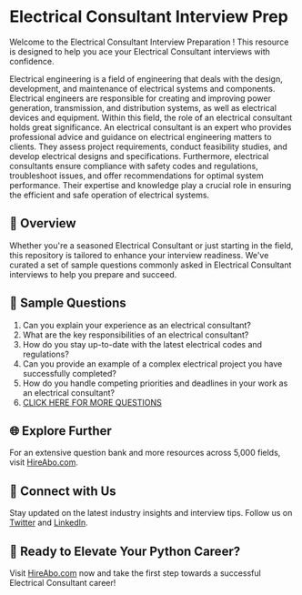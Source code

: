 # Electrical Consultant Interview Prep

Welcome to the Electrical Consultant Interview Preparation ! This resource is designed to help you ace your Electrical Consultant interviews with confidence.

Electrical engineering is a field of engineering that deals with the design, development, and maintenance of electrical systems and components. Electrical engineers are responsible for creating and improving power generation, transmission, and distribution systems, as well as electrical devices and equipment. Within this field, the role of an electrical consultant holds great significance. An electrical consultant is an expert who provides professional advice and guidance on electrical engineering matters to clients. They assess project requirements, conduct feasibility studies, and develop electrical designs and specifications. Furthermore, electrical consultants ensure compliance with safety codes and regulations, troubleshoot issues, and offer recommendations for optimal system performance. Their expertise and knowledge play a crucial role in ensuring the efficient and safe operation of electrical systems.

## 🚀 Overview

Whether you're a seasoned Electrical Consultant or just starting in the field, this repository is tailored to enhance your interview readiness. We've curated a set of sample questions commonly asked in Electrical Consultant interviews to help you prepare and succeed.

## 📝 Sample Questions

1. Can you explain your experience as an electrical consultant?
2. What are the key responsibilities of an electrical consultant?
3. How do you stay up-to-date with the latest electrical codes and regulations?
4. Can you provide an example of a complex electrical project you have successfully completed?
5. How do you handle competing priorities and deadlines in your work as an electrical consultant?
6. [CLICK HERE FOR MORE QUESTIONS](https://hireabo.com/job/3_2_30/Electrical%20Consultant)

## 🌐 Explore Further

For an extensive question bank and more resources across 5,000 fields, visit [HireAbo.com](https://www.hireabo.com).

## 📱 Connect with Us

Stay updated on the latest industry insights and interview tips. Follow us on [Twitter](https://twitter.com/hireabo) and [LinkedIn](https://www.linkedin.com/in/hire-abo-3609972a8/).

## 🚀 Ready to Elevate Your Python Career?

Visit [HireAbo.com](https://www.hireabo.com) now and take the first step towards a successful Electrical Consultant career!